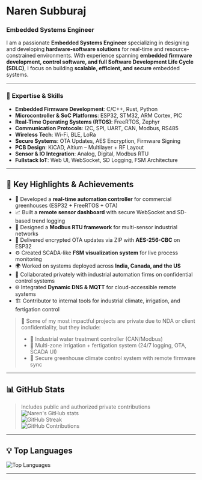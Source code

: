 # **Naren Subburaj**  
### **Embedded Systems Engineer**  

I am a passionate **Embedded Systems Engineer** specializing in designing and developing **hardware-software solutions** for real-time and resource-constrained environments. With experience spanning **embedded firmware development, control software, and full Software Development Life Cycle (SDLC)**, I focus on building **scalable, efficient, and secure** embedded systems.  

---

### 🔹 **Expertise & Skills**  
- **Embedded Firmware Development**: C/C++, Rust, Python  
- **Microcontroller & SoC Platforms**: ESP32, STM32, ARM Cortex, PIC  
- **Real-Time Operating Systems (RTOS)**: FreeRTOS, Zephyr  
- **Communication Protocols**: I2C, SPI, UART, CAN, Modbus, RS485  
- **Wireless Tech**: Wi-Fi, BLE, LoRa  
- **Secure Systems**: OTA Updates, AES Encryption, Firmware Signing  
- **PCB Design**: KiCAD, Altium – Multilayer + RF Layout  
- **Sensor & IO Integration**: Analog, Digital, Modbus RTU  
- **Fullstack IoT**: Web UI, WebSocket, SD Logging, FSM Architecture  

---

## 🚀 **Key Highlights & Achievements**  
- 🔧 Developed a **real-time automation controller** for commercial greenhouses (ESP32 + FreeRTOS + OTA)  
- 📈 Built a **remote sensor dashboard** with secure WebSocket and SD-based trend logging  
- 🧠 Designed a **Modbus RTU framework** for multi-sensor industrial networks  
- 🔐 Delivered encrypted OTA updates via ZIP with **AES-256-CBC** on ESP32  
- ⚙️ Created SCADA-like **FSM visualization system** for live process monitoring  
- 🌍 Worked on systems deployed across **India, Canada, and the US**  
- 🧰 Collaborated privately with industrial automation firms on confidential control systems  
- 🌐 Integrated **Dynamic DNS & MQTT** for cloud-accessible remote systems  
- 🏗️ Contributor to internal tools for industrial climate, irrigation, and fertigation control  

> 💼 Some of my most impactful projects are private due to NDA or client confidentiality, but they include:  
> - 🔹 Industrial water treatment controller (CAN/Modbus)  
> - 🔹 Multi-zone irrigation + fertigation system (24/7 logging, OTA, SCADA UI)  
> - 🔹 Secure greenhouse climate control system with remote firmware sync  

---

## 📊 **GitHub Stats**  
> Includes public and authorized private contributions  
![Naren's GitHub stats](https://github-readme-stats.vercel.app/api?username=narensraj&show_icons=true&theme=radical&count_private=true&include_all_commits=true)  
![GitHub Streak](https://github-readme-streak-stats.herokuapp.com/?user=narensraj&theme=radical)  
![GitHub Contributions](https://github-contributor-stats.vercel.app/api?username=narensraj&theme=radical)  

---

## 💡 **Top Languages**  
![Top Languages](https://github-readme-stats.vercel.app/api/top-langs/?username=narensraj&layout=compact&theme=radical)

---
